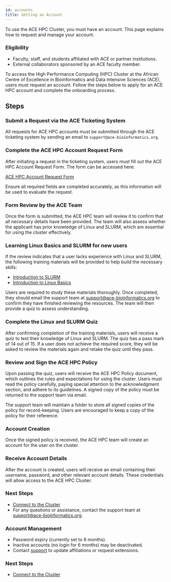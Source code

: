 ```yaml
---
id: accounts
title: Getting an Account
---
```


To use the ACE HPC Cluster, you must have an account. This page explains how to request and manage your account.

### Eligibility
- Faculty, staff, and students affiliated with ACE or partner institutions.
- External collaborators sponsored by an ACE faculty member.

To access the High Performance Computing (HPC) Cluster at the African Centre of Excellence in Bioinformatics and Data Intensive Sciences (ACE), users must request an account. Follow the steps below to apply for an ACE HPC account and complete the onboarding process.

## Steps

### Submit a Request via the ACE Ticketing System
All requests for ACE HPC accounts must be submitted through the ACE ticketing system by sending an email to `support@ace-bioinformatics.org`.

### Complete the ACE HPC Account Request Form
After initiating a request in the ticketing system, users must fill out the ACE HPC Account Request Form. The form can be accessed here:

[ACE HPC Account Request Form](https://forms.gle/3URkjpjBcb6GDQZi9)

Ensure all required fields are completed accurately, as this information will be used to evaluate the request.

### Form Review by the ACE Team
Once the form is submitted, the ACE HPC team will review it to confirm that all necessary details have been provided. The team will also assess whether the applicant has prior knowledge of Linux and SLURM, which are essential for using the cluster effectively.

### Learning Linux Basics and SLURM for new users
If the review indicates that a user lacks experience with Linux and SLURM, the following training materials will be provided to help build the necessary skills:

- [Introduction to SLURM](https://github.com/acecancer/Session-materials/blob/main/Slurm.md)
- [Introduction to Linux Basics](https://www.digitalocean.com/community/tutorials/an-introduction-to-linux-basics)

Users are required to study these materials thoroughly. Once completed, they should email the support team at [support@ace-bioinformatics.org](mailto:support@ace-bioinformatics.org) to confirm they have finished reviewing the resources. The team will then provide a quiz to assess understanding.

### Complete the Linux and SLURM Quiz
After confirming completion of the training materials, users will receive a quiz to test their knowledge of Linux and SLURM. The quiz has a pass mark of 14 out of 15. If a user does not achieve the required score, they will be asked to review the materials again and retake the quiz until they pass.

### Review and Sign the ACE HPC Policy
Upon passing the quiz, users will receive the ACE HPC Policy document, which outlines the rules and expectations for using the cluster. Users must read the policy carefully, paying special attention to the acknowledgment section, and adhere to its guidelines. A signed copy of the policy must be returned to the support team via email.

The support team will maintain a folder to store all signed copies of the policy for record-keeping. Users are encouraged to keep a copy of the policy for their reference.

### Account Creation
Once the signed policy is received, the ACE HPC team will create an account for the user on the cluster.

### Receive Account Details
After the account is created, users will receive an email containing their username, password, and other relevant account details. These credentials will allow access to the ACE HPC Cluster.

### Next Steps
- [Connect to the Cluster](connecting)
- For any questions or assistance, contact the support team at [support@ace-bioinformatics.org](mailto:support@ace-bioinformatics.org).

### Account Management
- Password expiry (currently set to 6 months).
- Inactive accounts (no login for 6 months) may be deactivated.
- Contact [support](#) to update affiliations or request extensions.

### Next Steps
- [Connect to the Cluster](connecting)